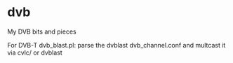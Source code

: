# dvb
My DVB bits and pieces

For DVB-T
dvb_blast.pl: parse the dvblast dvb_channel.conf and multcast it via cvlc/ or dvblast

